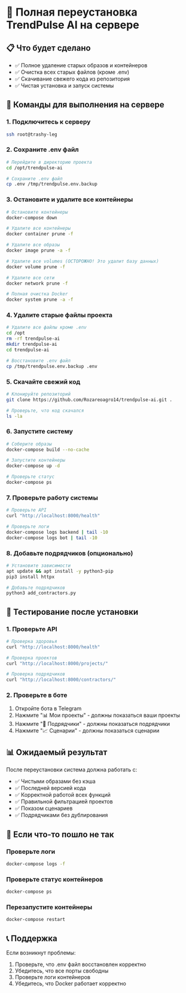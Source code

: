 # 🚀 Полная переустановка TrendPulse AI на сервере

## 📋 Что будет сделано
- ✅ Полное удаление старых образов и контейнеров
- ✅ Очистка всех старых файлов (кроме .env)
- ✅ Скачивание свежего кода из репозитория
- ✅ Чистая установка и запуск системы

## 🔧 Команды для выполнения на сервере

### 1. Подключитесь к серверу
```bash
ssh root@trashy-leg
```

### 2. Сохраните .env файл
```bash
# Перейдите в директорию проекта
cd /opt/trendpulse-ai

# Сохраните .env файл
cp .env /tmp/trendpulse.env.backup
```

### 3. Остановите и удалите все контейнеры
```bash
# Остановите контейнеры
docker-compose down

# Удалите все контейнеры
docker container prune -f

# Удалите все образы
docker image prune -a -f

# Удалите все volumes (ОСТОРОЖНО! Это удалит базу данных)
docker volume prune -f

# Удалите все сети
docker network prune -f

# Полная очистка Docker
docker system prune -a -f
```

### 4. Удалите старые файлы проекта
```bash
# Удалите все файлы кроме .env
cd /opt
rm -rf trendpulse-ai
mkdir trendpulse-ai
cd trendpulse-ai

# Восстановите .env файл
cp /tmp/trendpulse.env.backup .env
```

### 5. Скачайте свежий код
```bash
# Клонируйте репозиторий
git clone https://github.com/Rozareoagro14/trendpulse-ai.git .

# Проверьте, что код скачался
ls -la
```

### 6. Запустите систему
```bash
# Соберите образы
docker-compose build --no-cache

# Запустите контейнеры
docker-compose up -d

# Проверьте статус
docker-compose ps
```

### 7. Проверьте работу системы
```bash
# Проверьте API
curl "http://localhost:8000/health"

# Проверьте логи
docker-compose logs backend | tail -10
docker-compose logs bot | tail -10
```

### 8. Добавьте подрядчиков (опционально)
```bash
# Установите зависимости
apt update && apt install -y python3-pip
pip3 install httpx

# Добавьте подрядчиков
python3 add_contractors.py
```

## 🧪 Тестирование после установки

### 1. Проверьте API
```bash
# Проверка здоровья
curl "http://localhost:8000/health"

# Проверка проектов
curl "http://localhost:8000/projects/"

# Проверка подрядчиков
curl "http://localhost:8000/contractors/"
```

### 2. Проверьте в боте
1. Откройте бота в Telegram
2. Нажмите "📊 Мои проекты" - должны показаться ваши проекты
3. Нажмите "👷 Подрядчики" - должны показаться подрядчики
4. Нажмите "📈 Сценарии" - должны показаться сценарии

## 📊 Ожидаемый результат

После переустановки система должна работать с:
- ✅ Чистыми образами без кэша
- ✅ Последней версией кода
- ✅ Корректной работой всех функций
- ✅ Правильной фильтрацией проектов
- ✅ Показом сценариев
- ✅ Подрядчиками без дублирования

## 🔧 Если что-то пошло не так

### Проверьте логи
```bash
docker-compose logs -f
```

### Проверьте статус контейнеров
```bash
docker-compose ps
```

### Перезапустите контейнеры
```bash
docker-compose restart
```

## 📞 Поддержка

Если возникнут проблемы:
1. Проверьте, что .env файл восстановлен корректно
2. Убедитесь, что все порты свободны
3. Проверьте логи контейнеров
4. Убедитесь, что Docker работает корректно 